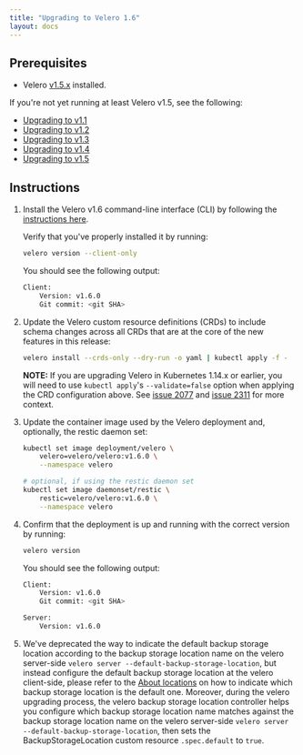 ```yaml
---
title: "Upgrading to Velero 1.6"
layout: docs
---
```


## Prerequisites

- Velero [v1.5.x][5] installed.

If you're not yet running at least Velero v1.5, see the following:

- [Upgrading to v1.1][1]
- [Upgrading to v1.2][2]
- [Upgrading to v1.3][3]
- [Upgrading to v1.4][4]
- [Upgrading to v1.5][5]

## Instructions

1. Install the Velero v1.6 command-line interface (CLI) by following the [instructions here][0].

    Verify that you've properly installed it by running:

    ```bash
    velero version --client-only
    ```

    You should see the following output:

    ```bash
    Client:
        Version: v1.6.0
        Git commit: <git SHA>
    ```

1. Update the Velero custom resource definitions (CRDs) to include schema changes across all CRDs that are at the core of the new features in this release:

    ```bash
    velero install --crds-only --dry-run -o yaml | kubectl apply -f -
    ```

    **NOTE:** If you are upgrading Velero in Kubernetes 1.14.x or earlier, you will need to use `kubectl apply`'s `--validate=false` option when applying the CRD configuration above. See [issue 2077][6] and [issue 2311][7] for more context.

1. Update the container image used by the Velero deployment and, optionally, the restic daemon set:

    ```bash
    kubectl set image deployment/velero \
        velero=velero/velero:v1.6.0 \
        --namespace velero

    # optional, if using the restic daemon set
    kubectl set image daemonset/restic \
        restic=velero/velero:v1.6.0 \
        --namespace velero
    ```

1. Confirm that the deployment is up and running with the correct version by running:

    ```bash
    velero version
    ```

    You should see the following output:

    ```bash
    Client:
        Version: v1.6.0
        Git commit: <git SHA>

    Server:
        Version: v1.6.0
    ```

1. We've deprecated the way to indicate the default backup storage location according to the backup storage location name on the velero server-side `velero server --default-backup-storage-location`, but instead configure the default backup storage location at the velero client-side, please refer to the [About locations][9] on how to indicate which backup storage location is the default one. Moreover, during the velero upgrading process, the velero backup storage location controller helps you configure which backup storage location name matches against the backup storage location name on the velero server-side `velero server --default-backup-storage-location`, then sets the BackupStorageLocation custom resource `.spec.default` to `true`.

[0]: basic-install.md#install-the-cli
[1]: https://velero.io/docs/v1.1.0/upgrade-to-1.1/
[2]: https://velero.io/docs/v1.2.0/upgrade-to-1.2/
[3]: https://velero.io/docs/v1.3.2/upgrade-to-1.3/
[4]: https://velero.io/docs/v1.4/upgrade-to-1.4/
[5]: https://velero.io/docs/v1.5/upgrade-to-1.5
[6]: https://github.com/vmware-tanzu/velero/releases/tag/v1.4.2
[7]: https://github.com/vmware-tanzu/velero/issues/2077
[8]: https://github.com/vmware-tanzu/velero/issues/2311
[9]: https://velero.io/docs/v1.6/locations
